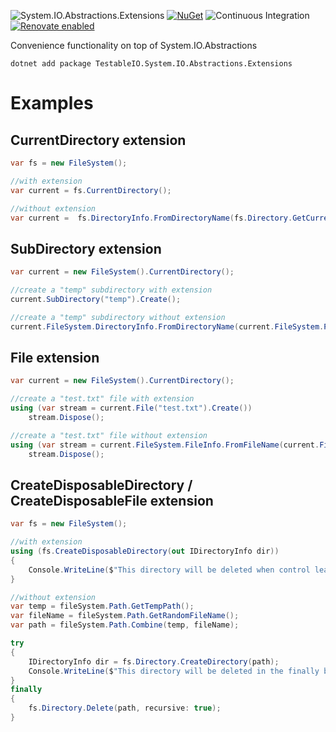 ![System.IO.Abstractions.Extensions](https://socialify.git.ci/System-IO-Abstractions/System.IO.Abstractions.Extensions/image?description=1&font=Source%20Code%20Pro&forks=1&issues=1&pattern=Charlie%20Brown&pulls=1&stargazers=1&theme=Dark)
[![NuGet](https://img.shields.io/nuget/v/TestableIO.System.IO.Abstractions.Extensions.svg)](https://www.nuget.org/packages/TestableIO.System.IO.Abstractions.Extensions)
![Continuous Integration](https://github.com/TestableIO/System.IO.Abstractions.Extensions/workflows/Continuous%20Integration/badge.svg)
[![Renovate enabled](https://img.shields.io/badge/renovate-enabled-brightgreen.svg)](https://renovatebot.com/)
<!-- [![Codacy Badge](https://api.codacy.com/project/badge/Grade/2e777fa545c94767acccd6345b1ed9b7)](https://app.codacy.com/gh/TestableIO/System.IO.Abstractions.Extensions?utm_source=github.com&utm_medium=referral&utm_content=TestableIO/System.IO.Abstractions.Extensions&utm_campaign=Badge_Grade_Dashboard) -->
<!-- [![FOSSA Status](https://app.fossa.com/api/projects/git%2Bgithub.com%2FTestableIO%2FSystem.IO.Abstractions.Extensions.svg?type=shield)](https://app.fossa.com/projects/git%2Bgithub.com%2FTestableIO%2FSystem.IO.Abstractions.Extensions?ref=badge_shield) -->

Convenience functionality on top of System.IO.Abstractions

```shell
dotnet add package TestableIO.System.IO.Abstractions.Extensions
```

# Examples

## CurrentDirectory extension

```csharp
var fs = new FileSystem();

//with extension
var current = fs.CurrentDirectory();

//without extension
var current =  fs.DirectoryInfo.FromDirectoryName(fs.Directory.GetCurrentDirectory());
```

## SubDirectory extension

```csharp
var current = new FileSystem().CurrentDirectory();

//create a "temp" subdirectory with extension
current.SubDirectory("temp").Create();

//create a "temp" subdirectory without extension
current.FileSystem.DirectoryInfo.FromDirectoryName(current.FileSystem.Path.Combine(current.FullName, "temp")).Create();
```

## File extension

```csharp
var current = new FileSystem().CurrentDirectory();

//create a "test.txt" file with extension
using (var stream = current.File("test.txt").Create())
    stream.Dispose();

//create a "test.txt" file without extension
using (var stream = current.FileSystem.FileInfo.FromFileName(current.FileSystem.Path.Combine(current.FullName, "test.txt")).Create())
    stream.Dispose();
```

## CreateDisposableDirectory / CreateDisposableFile extension

```csharp
var fs = new FileSystem();

//with extension
using (fs.CreateDisposableDirectory(out IDirectoryInfo dir))
{
    Console.WriteLine($"This directory will be deleted when control leaves the using block: '{dir.FullName}'");
}

//without extension
var temp = fileSystem.Path.GetTempPath();
var fileName = fileSystem.Path.GetRandomFileName();
var path = fileSystem.Path.Combine(temp, fileName);

try
{
    IDirectoryInfo dir = fs.Directory.CreateDirectory(path);
    Console.WriteLine($"This directory will be deleted in the finally block: '{dir.FullName}'");
}
finally
{
    fs.Directory.Delete(path, recursive: true);
}
```